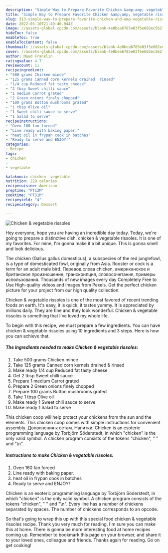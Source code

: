 ```yaml
---
description: "Simple Way to Prepare Favorite Chicken &amp;amp; vegetable rissoles"
title: "Simple Way to Prepare Favorite Chicken &amp;amp; vegetable rissoles"
slug: 313-simple-way-to-prepare-favorite-chicken-and-amp-vegetable-rissoles
date: 2022-05-10T21:49:46.944Z
image: //assets-global.cpcdn.com/assets/blank-4e0bea6785e03f5e602ec562f230caae08da540cada707380b4fe1bbebba43da.png
hideToc: false
enableToc: true
enableTocContent: false
thumbnail: //assets-global.cpcdn.com/assets/blank-4e0bea6785e03f5e602ec562f230caae08da540cada707380b4fe1bbebba43da.png
cover: //assets-global.cpcdn.com/assets/blank-4e0bea6785e03f5e602ec562f230caae08da540cada707380b4fe1bbebba43da.png
author: Maud Franklin
ratingvalue: 4.7
reviewcount: 11
recipeingredient:
- "500 grams Chicken mince"
- "125 grams Canned corn kernels drained  rinsed"
- "1/4 cup Reduced fat tasty cheese"
- "2 tbsp Sweet chilli sauce"
- "1 medium Carrot grated"
- "2 Green onions finely chopped"
- "100 grams Button mushrooms grated"
- "1 tbsp Olive oil"
- "1 Sweet chili sauce to serve"
- "1 Salad to serve"
recipeinstructions:
- "Oven 160 fan forced"
- "Line ready with baking paper."
- "heat oil in frypan cook in batches"
- "Ready to serve and ENJOY!"
categories:
- Recipe
tags:
- chicken
- 
- vegetable

katakunci: chicken  vegetable 
nutrition: 229 calories
recipecuisine: American
preptime: "PT12M"
cooktime: "PT31M"
recipeyield: "4"
recipecategory: Dessert

---
```



![Chicken &amp; vegetable rissoles](//assets-global.cpcdn.com/assets/blank-4e0bea6785e03f5e602ec562f230caae08da540cada707380b4fe1bbebba43da.png)

Hey everyone, hope you are having an incredible day today. Today, we're going to prepare a distinctive dish, chicken &amp; vegetable rissoles. It is one of my favorites. For mine, I'm gonna make it a bit unique. This is gonna smell and look delicious.

The chicken (Gallus gallus domesticus), a subspecies of the red junglefowl, is a type of domesticated fowl, originally from Asia. Rooster or cock is a term for an adult male bird. Перевод слова chicken, американское и британское произношение, транскрипция, словосочетания, примеры использования. Thousands of new images every day Completely Free to Use High-quality videos and images from Pexels. Get the perfect chicken picture for your project from our high quality collection.

Chicken &amp; vegetable rissoles is one of the most favored of recent trending foods on earth. It's easy, it is quick, it tastes yummy. It is appreciated by millions daily. They are fine and they look wonderful. Chicken &amp; vegetable rissoles is something that I've loved my whole life.


To begin with this recipe, we must prepare a few ingredients. You can have chicken &amp; vegetable rissoles using 10 ingredients and 3 steps. Here is how you can achieve that.

<!--inarticleads1-->

##### The ingredients needed to make Chicken &amp; vegetable rissoles:

1. Take 500 grams Chicken mince
1. Take 125 grams Canned corn kernels drained &amp; rinsed
1. Make ready 1/4 cup Reduced fat tasty cheese
1. Get 2 tbsp Sweet chilli sauce
1. Prepare 1 medium Carrot grated
1. Prepare 2 Green onions finely chopped
1. Prepare 100 grams Button mushrooms grated
1. Take 1 tbsp Olive oil
1. Make ready 1 Sweet chili sauce to serve
1. Make ready 1 Salad to serve


This chicken coop will help protect your chickens from the sun and the elements. This chicken coop comes with simple instructions for convenient assembly. Дополнения к сетам. Напитки. Chicken is an esoteric programming language by Torbjörn Söderstedt, in which &#34;chicken&#34; is the only valid symbol. A chicken program consists of the tokens &#34;chicken&#34;, &#34; &#34; and &#34;\n&#34;. 

<!--inarticleads2-->

##### Instructions to make Chicken &amp; vegetable rissoles:

1. Oven 160 fan forced
1. Line ready with baking paper.
1. heat oil in frypan cook in batches
1. Ready to serve and ENJOY!

Chicken is an esoteric programming language by Torbjörn Söderstedt, in which &#34;chicken&#34; is the only valid symbol. A chicken program consists of the tokens &#34;chicken&#34;, &#34; &#34; and &#34;\n&#34;. Every line has a number of chickens separated by spaces. The number of chickens corresponds to an opcode. 

So that's going to wrap this up with this special food chicken &amp; vegetable rissoles recipe. Thank you very much for reading. I'm sure you can make this at home. There is gonna be more interesting food at home recipes coming up. Remember to bookmark this page on your browser, and share it to your loved ones, colleague and friends. Thanks again for reading. Go on get cooking!

